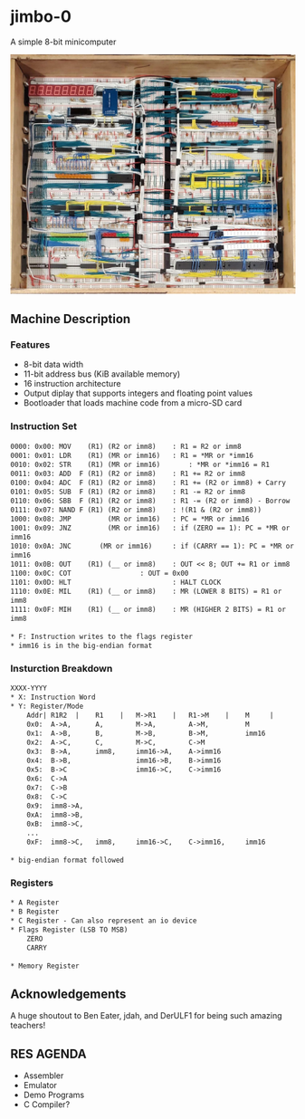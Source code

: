
# jimbo-0

A simple 8-bit minicomputer

![jimbo-0](https://github.com/StuyCEC/jimbo-0/blob/main/images/fullimage.jpg)



## Machine Description
### Features
- 8-bit data width
- 11-bit address bus (KiB available memory)
- 16 instruction architecture
- Output diplay that supports integers and floating point values
- Bootloader that loads machine code from a micro-SD card

### Instruction Set
```
0000: 0x00: MOV    (R1) (R2 or imm8)  	: R1 = R2 or imm8
0001: 0x01: LDR    (R1) (MR or imm16) 	: R1 = *MR or *imm16
0010: 0x02: STR    (R1) (MR or imm16)		: *MR or *imm16 = R1
0011: 0x03: ADD  F (R1) (R2 or imm8)   	: R1 += R2 or imm8
0100: 0x04: ADC  F (R1) (R2 or imm8)   	: R1 += (R2 or imm8) + Carry
0101: 0x05: SUB  F (R1) (R2 or imm8)   	: R1 -= R2 or imm8
0110: 0x06: SBB  F (R1) (R2 or imm8)  	: R1 -= (R2 or imm8) - Borrow
0111: 0x07: NAND F (R1) (R2 or imm8)   	: !(R1 & (R2 or imm8))
1000: 0x08: JMP         (MR or imm16)  	: PC = *MR or imm16
1001: 0x09: JNZ         (MR or imm16)  	: if (ZERO == 1): PC = *MR or imm16
1010: 0x0A: JNC 	  (MR or imm16)  	: if (CARRY == 1): PC = *MR or imm16
1011: 0x0B: OUT    (R1) (__ or imm8)  	: OUT << 8; OUT += R1 or imm8
1100: 0x0C: COT   				: OUT = 0x00
1101: 0x0D: HLT                       	: HALT CLOCK
1110: 0x0E: MIL    (R1) (__ or imm8)   	: MR (LOWER 8 BITS) = R1 or imm8
1111: 0x0F: MIH    (R1) (__ or imm8)   	: MR (HIGHER 2 BITS) = R1 or imm8

* F: Instruction writes to the flags register
* imm16 is in the big-endian format
```

### Insturction Breakdown
```
XXXX-YYYY
* X: Instruction Word
* Y: Register/Mode
	Addr| R1R2 	|    R1    |   M->R1    |   R1->M    |    M     |
	0x0:  A->A,      A,        M->A,        A->M,         M
	0x1:  A->B,      B,        M->B,        B->M,         imm16
	0x2:  A->C,      C,        M->C,        C->M
	0x3:  B->A,      imm8,     imm16->A,    A->imm16
	0x4:  B->B,                imm16->B,    B->imm16
	0x5:  B->C                 imm16->C,    C->imm16
	0x6:  C->A
	0x7:  C->B
	0x8:  C->C
	0x9:  imm8->A, 
	0xA:  imm8->B,
	0xB:  imm8->C,
	...
	0xF:  imm8->C,   imm8,     imm16->C,    C->imm16,     imm16

* big-endian format followed
```

### Registers
```
* A Register
* B Register
* C Register - Can also represent an io device
* Flags Register (LSB TO MSB)
    ZERO   
    CARRY

* Memory Register
```





## Acknowledgements

A huge shoutout to Ben Eater, jdah, and DerULF1 for being such amazing teachers!

## RES AGENDA
- Assembler
- Emulator
- Demo Programs
- C Compiler? 
